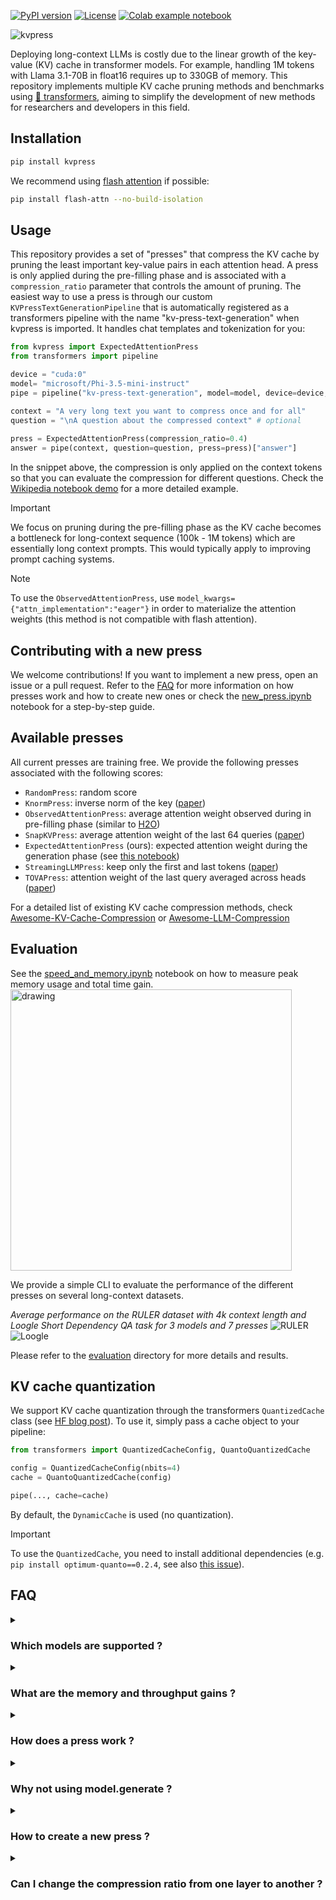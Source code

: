 [![PyPI version](https://badge.fury.io/py/kvpress.svg)](https://badge.fury.io/py/kvpress)
[![License](https://img.shields.io/badge/License-Apache%202.0-blue.svg)](https://opensource.org/licenses/Apache-2.0)
[![Colab example notebook](https://colab.research.google.com/assets/colab-badge.svg)](https://colab.research.google.com/drive/1JNvaTKuuAHrl49dYB9-mdEH_y52Ib-NP?usp=drive_link)

![kvpress](kvpress.jpg)

Deploying long-context LLMs is costly due to the linear growth of the key-value (KV) cache in transformer models. For example, handling 1M tokens with Llama 3.1-70B in float16 requires up to 330GB of memory. This repository implements multiple KV cache pruning methods and benchmarks using [🤗 transformers](https://huggingface.co/docs/transformers/en/index), aiming to simplify the development of new methods for researchers and developers in this field.

## Installation

```bash
pip install kvpress
```

We recommend using [flash attention](https://github.com/Dao-AILab/flash-attention/) if possible:
```bash
pip install flash-attn --no-build-isolation
```

## Usage

This repository provides a set of "presses" that compress the KV cache by pruning the least important key-value pairs in each attention head. A press is only applied during the pre-filling phase and is associated with a `compression_ratio` parameter that controls the amount of pruning. The easiest way to use a press is through our custom `KVPressTextGenerationPipeline` that is automatically registered as a transformers pipeline with the name "kv-press-text-generation" when kvpress is imported. It handles chat templates and tokenization for you:



```python
from kvpress import ExpectedAttentionPress
from transformers import pipeline

device = "cuda:0"
model= "microsoft/Phi-3.5-mini-instruct"
pipe = pipeline("kv-press-text-generation", model=model, device=device, torch_dtype="auto", model_kwargs={"attn_implementation":"flash_attention_2"})

context = "A very long text you want to compress once and for all"
question = "\nA question about the compressed context" # optional
    
press = ExpectedAttentionPress(compression_ratio=0.4)
answer = pipe(context, question=question, press=press)["answer"]
```

In the snippet above, the compression is only applied on the context tokens so that you can evaluate the compression for different questions. Check the [Wikipedia notebook demo](notebooks/wikipedia_demo.ipynb) for a more detailed example.

> [!IMPORTANT]  
> We focus on pruning during the pre-filling phase as the KV cache becomes a bottleneck for long-context sequence (100k - 1M tokens) which are essentially long context prompts. This would typically apply to improving prompt caching systems.

> [!NOTE]  
> To use the `ObservedAttentionPress`, use `model_kwargs={"attn_implementation":"eager"}` in order to materialize the attention weights (this method is not compatible with flash attention).

## Contributing with a new press

We welcome contributions! If you want to implement a new press, open an issue or a pull request. Refer to the [FAQ](#faq) for more information on how presses work and how to create new ones or check the [new_press.ipynb](notebooks/new_press.ipynb) notebook for a step-by-step guide.

## Available presses
All current presses are training free. We provide the following presses associated with the following scores:

- `RandomPress`: random score
- `KnormPress`: inverse norm of the key ([paper](https://arxiv.org/abs/2406.11430))
- `ObservedAttentionPress`: average attention weight observed during in pre-filling phase (similar to [H2O](https://arxiv.org/abs/2306.14048))
- `SnapKVPress`: average attention weight of the last 64 queries ([paper](https://arxiv.org/abs/2404.14469))
- `ExpectedAttentionPress` (ours): expected attention weight during the generation phase  (see [this notebook](notebooks/expected_attention.ipynb))
- `StreamingLLMPress`: keep only the first and last tokens ([paper](https://arxiv.org/abs/2309.17453))
- `TOVAPress`: attention weight of the last query averaged across heads ([paper](https://arxiv.org/abs/2401.06104))

For a detailed list of existing KV cache compression methods, check [Awesome-KV-Cache-Compression](https://github.com/October2001/Awesome-KV-Cache-Compression) or [Awesome-LLM-Compression](https://github.com/HuangOwen/Awesome-LLM-Compression?tab=readme-ov-file#kv-cache-compression)

## Evaluation

See the [speed_and_memory.ipynb](notebooks/speed_and_memory.ipynb) notebook on how to measure peak memory usage and total time gain.
<img src="evaluation/assets/peak_memory_consumption.png" alt="drawing" width="450"/>


We provide a simple CLI to evaluate the performance of the different presses on several long-context datasets. 

_Average performance on the RULER dataset with 4k context length and Loogle Short Dependency QA task for 3 models and 7 presses_
![RULER](evaluation/assets/ruler_4096_average%20score.png)
![Loogle](evaluation/assets/loogle_shortdep_qa.png)

Please refer to the [evaluation](evaluation/README.md) directory for more details and results.

## KV cache quantization

We support KV cache quantization through the transformers `QuantizedCache` class (see [HF blog post](https://huggingface.co/blog/kv-cache-quantization#how-to-use-quantized-kv-cache-in-%F0%9F%A4%97-transformers)). To use it, simply pass a cache object to your pipeline:

```python
from transformers import QuantizedCacheConfig, QuantoQuantizedCache

config = QuantizedCacheConfig(nbits=4)
cache = QuantoQuantizedCache(config)

pipe(..., cache=cache)
```

By default, the `DynamicCache` is used (no quantization). 

> [!IMPORTANT]  
> To use the `QuantizedCache`, you need to install additional dependencies (e.g. `pip install optimum-quanto==0.2.4`, see also [this issue](https://github.com/huggingface/transformers/issues/34848)).


## FAQ

<details><summary> 

### Which models are supported ? 
</summary>

Some presses depend on the model architecture (_e.g._ `ExpectedAttentionPress` and `SnapKVPress`) hence they might not work with all models. We tested support for `LlamaForCausalLM`, `MistralForCausalLM`, `Phi3ForCausalLM` and `Qwen2ForCausalLM` but many other models might be supported out of the box because their implementation is often similar in transformers.
</details>


<details> <summary> 

### What are the memory and throughput gains ?
</summary>

Memory usage should be reduced by around `compression_ratio * kv_cache_size`. As the KV cache is smaller, decoding should also be faster. You can measure peak memory usage gain and total time gain using [this notebook](notebooks/speed_and_memory.ipynb).
</details>


<details> <summary> 

### How does a press work ? </summary>

A press registers a forward hook to each attention layer during the pre-filling phase:
1. Immediately after the forward pass, the hook is called, and it computes a score for each key-value pair using the `press.score` method
2. The key-value pairs with the lowest scores are then removed based on the `compression_ratio` parameter

```python
import torch
from transformers import AutoModelForCausalLM
from kvpress import KnormPress

device = "cuda:0"
ckpt = "meta-llama/Meta-Llama-3.1-8B-Instruct"
model = AutoModelForCausalLM.from_pretrained(ckpt).to(device)
press = KnormPress(compression_ratio=0.4)

inputs = model.dummy_inputs["input_ids"].to(device)

with torch.no_grad():
    print(model(inputs).past_key_values[0][0].shape)
    # torch.Size([3, 8, 5, 128])
    
with torch.no_grad(), press(model):
    print(model(inputs).past_key_values[0][0].shape)
    # torch.Size([3, 8, 3, 128])
```
</details>

<details><summary> 

### Why not using model.generate ? 
</summary>

In fact you can use `model.generate` with a press by using the press as a context manager:

```python
with press(model):
    outputs = model.generate(inputs)
```

However, the `generate` method does not allow to exclude the question from the compression, which would artificially favors methods such as SnapKV. Ideally, we want a compression method that works whatever comes after the context (_e.g._ for use cases such as chat or document question answering). Finally the `generate` method does not allow to provide generation for multiple questions at once.

</details>

<details><summary> 

### How to create a new press ?
</summary>

All presses are stored in the `presses` directory. The easiest way to create a new press is to create a class that inherits from `BasePress` and implement a `score` method that computes the score for each key-value pair (see `knorm_press.py` for a simple example). Check the notebook [new_press.ipynb](notebooks/new_press.ipynb) for a step-by-step guide.

Before opening a pull request with a new press, make sure to register it in the `__init__.py` file of repository and to add it in [test_presses.py](tests/presses/test_presses.py).

</details>

<details><summary> 

### Can I change the compression ratio from one layer to another ?
</summary>

We provide an experimental feature, which only works with flash attention:
```python
from kvpress import apply_per_layer_compression
# compression_ratios should have the same length as the number of layers
press = apply_per_layer_compression(press, compression_ratios=[...])
```

Check the [demo notebook](notebooks/per_layer_compression_demo.ipynb) for more details.
</details>
